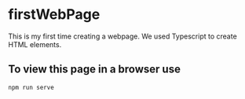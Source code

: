 # firstWebPage
  This is my first time creating a webpage. We used Typescript to create HTML elements.
  
## To view this page in a browser use 
```
npm run serve
```
